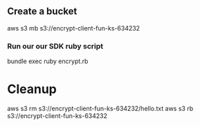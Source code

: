 ## Create a bucket

aws s3 mb s3://encrypt-client-fun-ks-634232

### Run our our SDK ruby script

bundle exec ruby encrypt.rb

# Cleanup 

aws s3 rm s3://encrypt-client-fun-ks-634232/hello.txt
aws s3 rb s3://encrypt-client-fun-ks-634232
